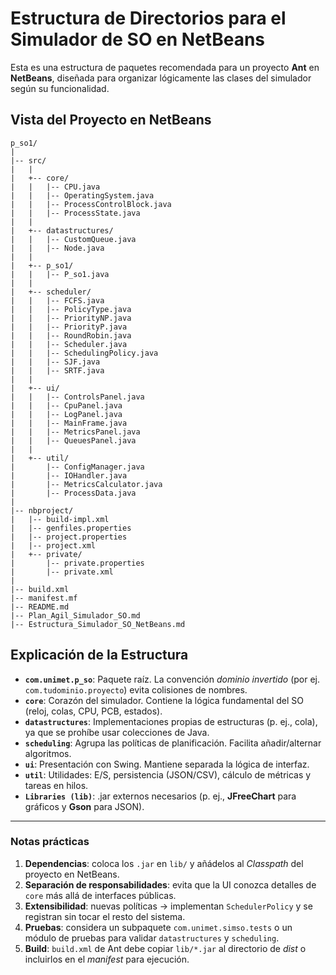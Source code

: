 # Estructura de Directorios para el Simulador de SO en NetBeans

Esta es una estructura de paquetes recomendada para un proyecto **Ant** en **NetBeans**, diseñada para organizar lógicamente las clases del simulador según su funcionalidad.

## Vista del Proyecto en NetBeans

```
p_so1/
|
|-- src/
|   |
|   +-- core/
|   |   |-- CPU.java
|   |   |-- OperatingSystem.java
|   |   |-- ProcessControlBlock.java
|   |   |-- ProcessState.java
|   |
|   +-- datastructures/
|   |   |-- CustomQueue.java
|   |   |-- Node.java
|   |
|   +-- p_so1/
|   |   |-- P_so1.java
|   |
|   +-- scheduler/
|   |   |-- FCFS.java
|   |   |-- PolicyType.java
|   |   |-- PriorityNP.java
|   |   |-- PriorityP.java
|   |   |-- RoundRobin.java
|   |   |-- Scheduler.java
|   |   |-- SchedulingPolicy.java
|   |   |-- SJF.java
|   |   |-- SRTF.java
|   |
|   +-- ui/
|   |   |-- ControlsPanel.java
|   |   |-- CpuPanel.java
|   |   |-- LogPanel.java
|   |   |-- MainFrame.java
|   |   |-- MetricsPanel.java
|   |   |-- QueuesPanel.java
|   |
|   +-- util/
|       |-- ConfigManager.java
|       |-- IOHandler.java
|       |-- MetricsCalculator.java
|       |-- ProcessData.java
|
|-- nbproject/
|   |-- build-impl.xml
|   |-- genfiles.properties
|   |-- project.properties
|   |-- project.xml
|   +-- private/
|       |-- private.properties
|       |-- private.xml
|
|-- build.xml
|-- manifest.mf
|-- README.md
|-- Plan_Agil_Simulador_SO.md
|-- Estructura_Simulador_SO_NetBeans.md
```

## Explicación de la Estructura

- **`com.unimet.p_so`**: Paquete raíz. La convención *dominio invertido* (por ej. `com.tudominio.proyecto`) evita colisiones de nombres.
- **`core`**: Corazón del simulador. Contiene la lógica fundamental del SO (reloj, colas, CPU, PCB, estados).
- **`datastructures`**: Implementaciones propias de estructuras (p. ej., cola), ya que se prohíbe usar colecciones de Java.
- **`scheduling`**: Agrupa las políticas de planificación. Facilita añadir/alternar algoritmos.
- **`ui`**: Presentación con Swing. Mantiene separada la lógica de interfaz.
- **`util`**: Utilidades: E/S, persistencia (JSON/CSV), cálculo de métricas y tareas en hilos.
- **`Libraries (lib)`**: .jar externos necesarios (p. ej., **JFreeChart** para gráficos y **Gson** para JSON).

---

### Notas prácticas

1. **Dependencias**: coloca los `.jar` en `lib/` y añádelos al *Classpath* del proyecto en NetBeans.
2. **Separación de responsabilidades**: evita que la UI conozca detalles de `core` más allá de interfaces públicas.
3. **Extensibilidad**: nuevas políticas → implementan `SchedulerPolicy` y se registran sin tocar el resto del sistema.
4. **Pruebas**: considera un subpaquete `com.unimet.simso.tests` o un módulo de pruebas para validar `datastructures` y `scheduling`.
5. **Build**: `build.xml` de Ant debe copiar `lib/*.jar` al directorio de *dist* o incluirlos en el *manifest* para ejecución.
